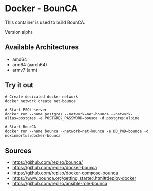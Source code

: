 # Docker - BounCA

This container is used to build BounCA.

Version alpha

## Available Architectures
- amd64
- arm64 (aarch64)
- armv7 (arm)

## Try it out
```
# Create dedicated docker network
docker network create net-bounca

# Start PSQL server
docker run --name postgres --network=net-bounca --network-alias=postgres -e POSTGRES_PASSWORD=bounca -d postgres:alpine

# Start BounCA
docker run --name bounca --network=net-bounca -e DB_PWD=bounca -d noxinmortus/docker-bounca
```

## Sources
- https://github.com/repleo/bounca/
- https://github.com/repleo/docker-bounca
- https://github.com/repleo/docker-compose-bounca
- https://www.bounca.org/getting_started.html#deploy-docker
- https://github.com/repleo/ansible-role-bounca

